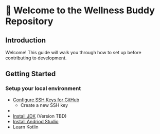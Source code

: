 # 👋 Welcome to the Wellness Buddy Repository

## Introduction

Welcome! This guide will walk you through how to set up before contributing to development.

## Getting Started
### Setup your local environment

- [Configure SSH Keys for GitHub](https://docs.github.com/en/authentication/connecting-to-github-with-ssh)
  - Create a new SSH key
- 
- [Install JDK](https://www.oracle.com/java/technologies/downloads/) (Version TBD)
- [Install Andriod Studio](https://developer.android.com/studio)
- Learn Kotlin



